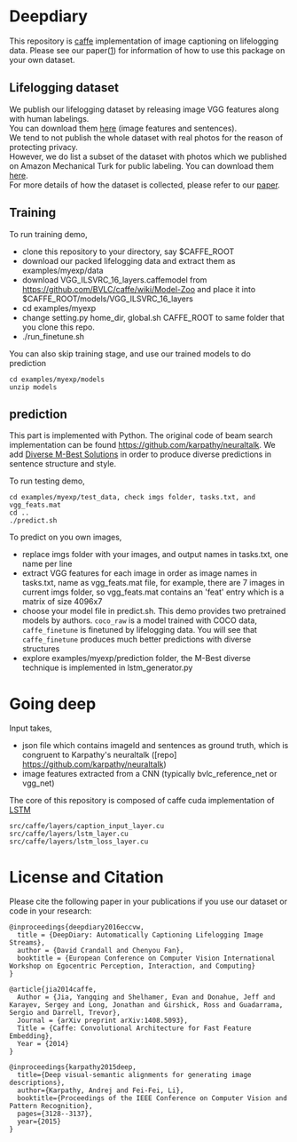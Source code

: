 # Deepdiary
This repository is [caffe](http://caffe.berkeleyvision.org/) implementation of image captioning on lifelogging data.
Please see our paper([1](https://arxiv.org/abs/1608.03819)) for information of how to use this package on your own dataset.

## Lifelogging dataset
We publish our lifelogging dataset by releasing image VGG features along with human labelings. <br> 
You can download them [here](http://vision.soic.indiana.edu/deepdiary_files/data.zip) (image features and sentences). <br>
We tend to not publish the whole dataset with real photos for the reason of protecting privacy.<br>
However, we do list a subset of the dataset with photos which we published on Amazon Mechanical Turk for public labeling. You can download them [here](http://vision.soic.indiana.edu/deepdiary_files/amt_data.zip). <br>
For more details of how the dataset is collected, please refer to our [paper](https://arxiv.org/abs/1608.03819).

## Training
To run training demo, 
- clone this repository to your directory, say $CAFFE_ROOT
- download our packed lifelogging data and extract them as examples/myexp/data
- download VGG_ILSVRC_16_layers.caffemodel from https://github.com/BVLC/caffe/wiki/Model-Zoo and place it into $CAFFE_ROOT/models/VGG_ILSVRC_16_layers
- cd examples/myexp
- change setting.py home_dir, global.sh CAFFE_ROOT to same folder that you clone this repo.
- ./run_finetune.sh

You can also skip training stage, and use our trained models to do prediction
```
cd examples/myexp/models
unzip models
```

## prediction
This part is implemented with Python. 
The original code of beam search implementation can be found https://github.com/karpathy/neuraltalk.
We add [Diverse M-Best Solutions](https://filebox.ece.vt.edu/~dbatra/papers/MBestModes.pdf) in order to produce diverse predictions in sentence structure and style.

To run testing demo,
```
cd examples/myexp/test_data, check imgs folder, tasks.txt, and vgg_feats.mat
cd ..
./predict.sh
```

To predict on you own images, 
- replace imgs folder with your images, and output names in tasks.txt, one name per line
- extract VGG features for each image in order as image names in tasks.txt, name as vgg_feats.mat file, for example, there are 7 images in current imgs folder, so vgg_feats.mat contains an 'feat' entry which is a matrix of size 4096x7
- choose your model file in predict.sh. This demo provides two pretrained models by authors. `coco_raw` is a model trained with COCO data, `caffe_finetune` is finetuned by lifelogging data. You will see that `caffe_finetune` produces much better predictions with diverse structures
- explore examples/myexp/prediction folder, the M-Best diverse technique is implemented in lstm_generator.py


# Going deep
Input takes, 
- json file which contains imageId and sentences as ground truth, which is congruent to Karpathy's neuraltalk ([repo] https://github.com/karpathy/neuraltalk)
- image features extracted from a CNN (typically bvlc_reference_net or vgg_net)

The core of this repository is composed of caffe cuda implementation of [LSTM](https://arxiv.org/abs/1411.4555)
```
src/caffe/layers/caption_input_layer.cu
src/caffe/layers/lstm_layer.cu
src/caffe/layers/lstm_loss_layer.cu
```

# License and Citation

Please cite the following paper in your publications if you use our dataset or code in your research:

    @inproceedings{deepdiary2016eccvw,
      title = {DeepDiary: Automatically Captioning Lifelogging Image Streams},
      author = {David Crandall and Chenyou Fan},
      booktitle = {European Conference on Computer Vision International Workshop on Egocentric Perception, Interaction, and Computing}
    }
    
    @article{jia2014caffe,
      Author = {Jia, Yangqing and Shelhamer, Evan and Donahue, Jeff and Karayev, Sergey and Long, Jonathan and Girshick, Ross and Guadarrama, Sergio and Darrell, Trevor},
      Journal = {arXiv preprint arXiv:1408.5093},
      Title = {Caffe: Convolutional Architecture for Fast Feature Embedding},
      Year = {2014}
    }
    
    @inproceedings{karpathy2015deep,
      title={Deep visual-semantic alignments for generating image descriptions},
      author={Karpathy, Andrej and Fei-Fei, Li},
      booktitle={Proceedings of the IEEE Conference on Computer Vision and Pattern Recognition},
      pages={3128--3137},
      year={2015}
    }

